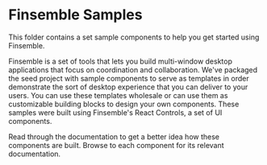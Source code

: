 #  Finsemble Samples

This folder contains a set sample components to help you get started using Finsemble. 

Finsemble is a set of tools that lets you build multi-window desktop applications that focus on coordination and collaboration. We've packaged the seed project with sample components to serve as templates in order demonstrate the sort of desktop experience that you can deliver to your users. You can use these templates wholesale or can use them as customizable building blocks to design your own components. These samples were built using Finsemble's React Controls, a set of UI components. 

Read through the documentation to get a better idea how these components are built. Browse to each component for its relevant documentation. 


